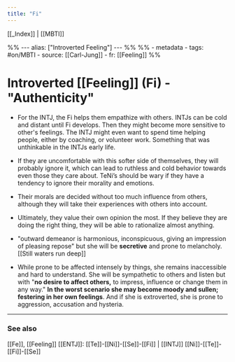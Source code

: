 ```yaml
---
title: "Fi"
---
```


[[_Index]] | [[MBTI]]

%% ---
alias: ["Introverted Feeling"]
--- %%
%% - metadata
	- tags: #on/MBTI
	- source: [[Carl-Jung]]
	- fr: [[Feeling]]
%%

# Introverted [[Feeling]] (Fi) - "Authenticity"

- For the INTJ, the Fi helps them empathize with others. INTJs can be cold and distant until Fi develops. Then they might become more sensitive to other's feelings. The INTJ might even want to spend time helping people, either by coaching, or volunteer work. Something that was unthinkable in the INTJs early life.

- If they are uncomfortable with this softer side of themselves, they will probably ignore it, which can lead to ruthless and cold behavior towards even those they care about. TeNi’s should be wary if they have a tendency to ignore their morality and emotions.  
	
- Their morals are decided without too much influence from others, although they will take their experiences with others into account.

- Ultimately, they value their own opinion the most. If they believe they are doing the right thing, they will be able to rationalize almost anything.
	
- "outward demeanor is harmonious, inconspicuous, giving an impression of pleasing repose" but she will be **secretive** and prone to melancholy. [[Still waters run deep]]
	
- While prone to be affected intensely by things, she remains inaccessible and hard to understand. She will be sympathetic to others and listen but with "**no desire to affect others,** to impress, influence or change them in any way." **In the worst scenario she may become moody and sullen; festering in her own feelings**. And if she is extroverted, she is prone to aggression, accusation and hysteria.

-------------
### See also
[[Fe]], [[Feeling]]
[[ENTJ]]: [[Te]]-[[Ni]]-[[Se]]-[[Fi]] | [[INTJ]] [[Ni]]-[[Te]]-[[Fi]]-[[Se]]

